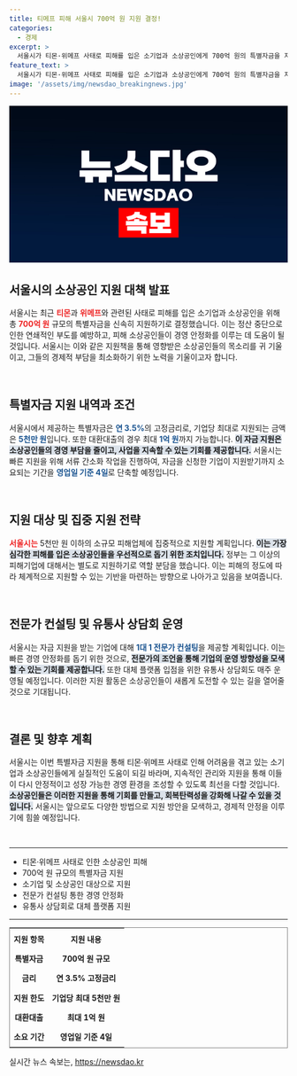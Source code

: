 ```yaml
---
title: 티메프 피해 서울시 700억 원 지원 결정!
categories:
  - 경제
excerpt: >
  서울시가 티몬·위메프 사태로 피해를 입은 소기업과 소상공인에게 700억 원의 특별자금을 지원합니다. 빠른 경영 안정화를 위한 전문가 컨설팅과 유통사 상담회도 계획 중! 소상공인을 위한 긴급 대책의 전말은? 클릭해서 확인하세요!
feature_text: >
  서울시가 티몬·위메프 사태로 피해를 입은 소기업과 소상공인에게 700억 원의 특별자금을 지원합니다. 빠른 경영 안정화를 위한 전문가 컨설팅과 유통사 상담회도 계획 중! 소상공인을 위한 긴급 대책의 전말은? 클릭해서 확인하세요!
image: '/assets/img/newsdao_breakingnews.jpg'
---
```


<p><img src="/assets/img/newsdao_breakingnews.jpg" alt="bookingtag 속보" /></p>

<h2 data-ke-size="size26">서울시의 소상공인 지원 대책 발표</h2>

<p data-ke-size="size16">서울시는 최근 <b><span style="color: #ee2323;">티몬</span></b>과 <b><span style="color: #ee2323;">위메프</span></b>와 관련된 사태로 피해를 입은 소기업과 소상공인을 위해 총 <b><span style="color: #ee2323;">700억 원</span></b> 규모의 특별자금을 신속히 지원하기로 결정했습니다. 이는 정산 중단으로 인한 연쇄적인 부도를 예방하고, 피해 소상공인들이 경영 안정화를 이루는 데 도움이 될 것입니다. 서울시는 이와 같은 지원책을 통해 영향받은 소상공인들의 목소리를 귀 기울이고, 그들의 경제적 부담을 최소화하기 위한 노력을 기울이고자 합니다.</p>

<p data-ke-size="size16">&nbsp;</p>

<h2 data-ke-size="size26">특별자금 지원 내역과 조건</h2>

<p data-ke-size="size16">서울시에서 제공하는 특별자금은 <b><span style="color: #1a5490;">연 3.5%</span></b>의 고정금리로, 기업당 최대로 지원되는 금액은 <b><span style="color: #1a5490;">5천만 원</span></b>입니다. 또한 대환대출의 경우 최대 <b><span style="color: #1a5490;">1억 원</span></b>까지 가능합니다. <b><span style="background-color: #21538527;">이 자금 지원은 소상공인들의 경영 부담을 줄이고, 사업을 지속할 수 있는 기회를 제공합니다.</span></b> 서울시는 빠른 지원을 위해 서류 간소화 작업을 진행하여, 자금을 신청한 기업이 지원받기까지 소요되는 기간을 <b><span style="color: #1a5490;">영업일 기준 4일</span></b>로 단축할 예정입니다.</p>

<p data-ke-size="size16">&nbsp;</p>

<h2 data-ke-size="size26">지원 대상 및 집중 지원 전략</h2>

<p data-ke-size="size16"><b><span style="color: #ee2323;">서울시는</span></b> 5천만 원 이하의 소규모 피해업체에 집중적으로 지원할 계획입니다. <b><span style="background-color: #21538527;">이는 가장 심각한 피해를 입은 소상공인들을 우선적으로 돕기 위한 조치입니다.</span></b> 정부는 그 이상의 피해기업에 대해서는 별도로 지원하기로 역할 분담을 했습니다. 이는 피해의 정도에 따라 체계적으로 지원할 수 있는 기반을 마련하는 방향으로 나아가고 있음을 보여줍니다.</p>

<p data-ke-size="size16">&nbsp;</p>

<h2 data-ke-size="size26">전문가 컨설팅 및 유통사 상담회 운영</h2>

<p data-ke-size="size16">서울시는 자금 지원을 받는 기업에 대해 <b><span style="color: #1a5490;">1대 1 전문가 컨설팅</span></b>을 제공할 계획입니다. 이는 빠른 경영 안정화를 돕기 위한 것으로, <b><span style="background-color: #21538527;">전문가의 조언을 통해 기업의 운영 방향성을 모색할 수 있는 기회를 제공합니다.</span></b> 또한 대체 플랫폼 입점을 위한 유통사 상담회도 매주 운영될 예정입니다. 이러한 지원 활동은 소상공인들이 새롭게 도전할 수 있는 길을 열어줄 것으로 기대됩니다.</p>

<p data-ke-size="size16">&nbsp;</p>

<h2 data-ke-size="size26">결론 및 향후 계획</h2>

<p data-ke-size="size16">서울시는 이번 특별자금 지원을 통해 티몬·위메프 사태로 인해 어려움을 겪고 있는 소기업과 소상공인들에게 실질적인 도움이 되길 바라며, 지속적인 관리와 지원을 통해 이들이 다시 안정적이고 성장 가능한 경영 환경을 조성할 수 있도록 최선을 다할 것입니다. <b><span style="background-color: #21538527;">소상공인들은 이러한 지원을 통해 기회를 만들고, 회복탄력성을 강화해 나갈 수 있을 것입니다.</span></b> 서울시는 앞으로도 다양한 방법으로 지원 방안을 모색하고, 경제적 안정을 이루기에 힘쓸 예정입니다.</p>

<p data-ke-size="size16">&nbsp;</p>

<hr>

<ul>
    <li>티몬·위메프 사태로 인한 소상공인 피해</li>
    <li>700억 원 규모의 특별자금 지원</li>
    <li>소기업 및 소상공인 대상으로 지원</li>
    <li>전문가 컨설팅 통한 경영 안정화</li>
    <li>유통사 상담회로 대체 플랫폼 지원</li>
</ul>

<hr>

<table style="width:100%; border:1px solid gray; border-collapse:collapse;">
  <tr>
    <th style="text-align: center; height: 30px;"><b>지원 항목</b></th>
    <th style="text-align: center; height: 30px;"><b>지원 내용</b></th>
  </tr>
  <tr>
    <td style="text-align: center; height: 30px;"><b>특별자금</b></td>
    <td style="text-align: center; height: 30px;"><b>700억 원 규모</b></td>
  </tr>
  <tr>
    <td style="text-align: center; height: 30px;"><b>금리</b></td>
    <td style="text-align: center; height: 30px;"><b>연 3.5% 고정금리</b></td>
  </tr>
  <tr>
    <td style="text-align: center; height: 30px;"><b>지원 한도</b></td>
    <td style="text-align: center; height: 30px;"><b>기업당 최대 5천만 원</b></td>
  </tr>
  <tr>
    <td style="text-align: center; height: 30px;"><b>대환대출</b></td>
    <td style="text-align: center; height: 30px;"><b>최대 1억 원</b></td>
  </tr>
  <tr>
    <td style="text-align: center; height: 30px;"><b>소요 기간</b></td>
    <td style="text-align: center; height: 30px;"><b>영업일 기준 4일</b></td>
  </tr>
</table>
실시간 뉴스 속보는, <a href="https://newsdao.kr" rel="dofollow">https://newsdao.kr</a>


